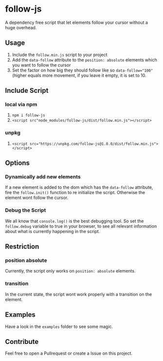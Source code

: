# follow-js
A dependency free script that let elements follow your cursor without a huge overhead.

## Usage
1. Include the `follow.min.js` script to your project
2. Add the `data-follow` attribute to the `position: absolute` elements which you want to follow the cursor
3. Set the factor on how big they should follow like so `data-follow="100"` (higher equals more movement, if you 
leave it empty, it is set to 10.

## Include Script
### local via npm
1. `npm i follow-js`
2. `<script src"node_modules/follow-js/dist/follow.min.js"></script>`

### unpkg
1. `<script src="https://unpkg.com/follow-js@1.0.0/dist/follow.min.js"></script>`

## Options
### Dynamically add new elements
If a new element is added to the dom which has the `data-follow` attribute, fire the `follow.init()` function 
to re initialize the script. Otherwise the element wont follow the cursor.

### Debug the Script
We all know that `console.log()` is the best debugging tool. So set the `follow.debug` variable to true in your
browser, to see all relevant information about what is currently happening in the script.

## Restriction
### position absolute
Currently, the script only works on `position: absolute` elements.

### transition
In the current state, the script wont work properly with a transition on the element. 

## Examples
Have a look in the `examples` folder to see some magic. 

## Contribute
Feel free to open a Pullrequest or create a Issue on this project.
